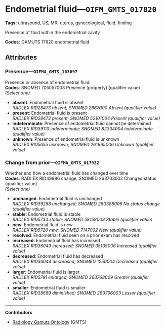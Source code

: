 # Endometrial fluid—`OIFM_GMTS_017820`

**Tags:** ultrasound, US, MR, uterus, gynecological, fluid, finding

Presence of fluid within the endometrial cavity

**Codes:** GAMUTS 17820 endometrial fluid

## Attributes

### Presence—`OIFMA_GMTS_103697`

Presence or absence of endometrial fluid  
**Codes**: SNOMED 705057003 Presence (property) (qualifier value)  
*(Select one)*

- **absent**: Endometrial fluid is absent  
_RADLEX RID28473 absent; SNOMED 2667000 Absent (qualifier value)_
- **present**: Endometrial fluid is present  
_RADLEX RID28472 present; SNOMED 52101004 Present (qualifier value)_
- **indeterminate**: Presence of endometrial fluid cannot be determined  
_RADLEX RID39110 indeterminate; SNOMED 82334004 Indeterminate (qualifier value)_
- **unknown**: Presence of endometrial fluid is unknown  
_RADLEX RID5655 unknown; SNOMED 261665006 Unknown (qualifier value)_

### Change from prior—`OIFMA_GMTS_617932`

Whether and how a endometrial fluid has changed over time  
**Codes**: RADLEX RID49896 change; SNOMED 263703002 Changed status (qualifier value)  
*(Select one)*

- **unchanged**: Endometrial fluid is unchanged  
_RADLEX RID39268 unchanged; SNOMED 260388006 No status change (qualifier value)_
- **stable**: Endometrial fluid is stable  
_RADLEX RID5734 stable; SNOMED 58158008 Stable (qualifier value)_
- **new**: Endometrial fluid is new  
_RADLEX RID5720 new; SNOMED 7147002 New (qualifier value)_
- **resolved**: Endometrial fluid seen on a prior exam has resolved  
- **increased**: Endometrial fluid has increased  
_RADLEX RID36043 increased; SNOMED 35105006 Increased (qualifier value)_
- **decreased**: Endometrial fluid has decreased  
_RADLEX RID36044 decreased; SNOMED 1250004 Decreased (qualifier value)_
- **larger**: Endometrial fluid is larger  
_RADLEX RID5791 enlarged; SNOMED 263768009 Greater (qualifier value)_
- **smaller**: Endometrial fluid is smaller  
_RADLEX RID38669 diminished; SNOMED 263796003 Lesser (qualifier value)_

---

**Contributors**

- [Radiology Gamuts Ontology](https://gamuts.net/) (GMTS)